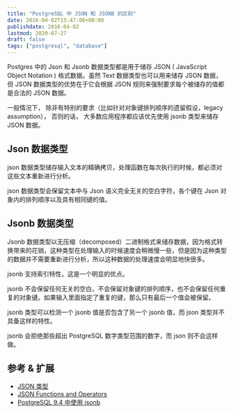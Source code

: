 ```yaml
---
title: "PostgreSQL 中 JSON 和 JSONB 的区别"
date: 2016-04-02T15:47:06+08:00
publishdate: 2016-04-02
lastmod: 2020-07-27
draft: false
tags: ["postgresql", "database"]
---
```

Postgres 中的 Json 和 Jsonb 数据类型都是用于储存 JSON ( JavaScript Object Notation ) 格式数据。虽然 Text 数据类型也可以用来储存 JSON 数据， 但 JSON 数据类型的优势在于它会根据 JSON 规则来强制要求每个被储存的值都是合法的 JSON 数据。

一般情况下， 除非有特别的要求（比如针对对象键排列顺序的遗留假设，legacy assumption）， 否则的话， 大多数应用程序都应该优先使用 jsonb 类型来储存 JSON 数据。

## Json 数据类型
json 数据类型储存输入文本的精确拷贝，处理函数在每次执行的时候，都必须对这些文本重新进行分析。

json 数据类型会保留文本中与 Json 语义完全无关的空白字符，各个键在 Json 对象内的排列顺序以及具有相同键的值。

## Jsonb 数据类型
Jsonb 数据类型以无压缩（decomposed）二进制格式来储存数据，因为格式转换带来的花销，这种类型在处理输入的时候速度会稍微慢一些，但是因为这种类型的数据并不需要重新进行分析，所以这种数据的处理速度会明显地快很多。

jsonb 支持索引特性，这是一个明显的优点。

jsonb 不会保留任何无关的空白，不会保留对象键的排列顺序，也不会保留任何重复的对象键。如果输入里面指定了重复的键，那么只有最后一个值会被保留。

jsonb 类型可以检测一个 jsonb 值是否包含了另一个 jsonb 值，而 json 类型并不具备这样的特性。

jsonb 会拒绝那些超出 PostgreSQL 数字类型范围的数字，而 json 则不会这样做。

## 参考 & 扩展
- [JSON 类型](http://pgcn.huangz.me/part2/chp8/section14.html)
- [JSON Functions and Operators](http://www.postgresql.org/docs/9.4/static/functions-json.html)
- [PostgreSQL 9.4 中使用 jsonb](https://segmentfault.com/a/1190000002911580)


